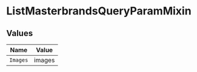 # ListMasterbrandsQueryParamMixin


## Values

| Name     | Value    |
| -------- | -------- |
| `Images` | images   |